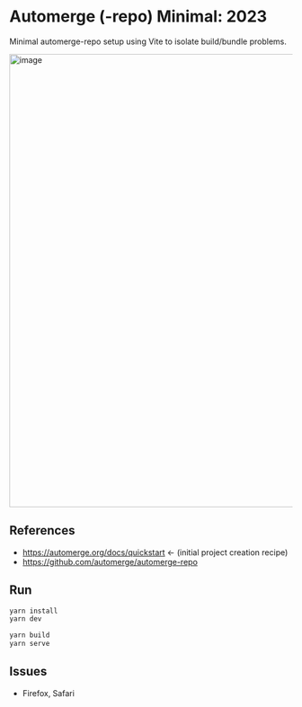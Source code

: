 # Automerge (-repo) Minimal: 2023

Minimal automerge-repo setup using Vite to isolate build/bundle problems.

<img width="807" alt="image" src="https://github.com/philcockfield/automerge-minimal-sample/assets/185555/ed944ca2-bc4a-4e83-b90f-709b612547c7">

## References

- https://automerge.org/docs/quickstart ← (initial project creation recipe)
- https://github.com/automerge/automerge-repo

## Run

```bash
yarn install
yarn dev

yarn build
yarn serve
```

## Issues

- Firefox, Safari
